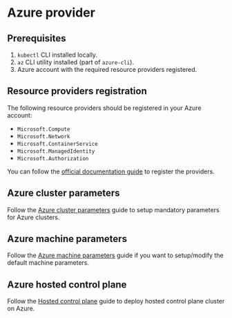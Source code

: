 # Azure provider

## Prerequisites

1. `kubectl` CLI installed locally.
1. `az` CLI utility installed (part of `azure-cli`).
1. Azure account with the required resource providers registered.

## Resource providers registration

The following resource providers should be registered in your Azure account:

- `Microsoft.Compute`
- `Microsoft.Network`
- `Microsoft.ContainerService`
- `Microsoft.ManagedIdentity`
- `Microsoft.Authorization`

You can follow the [official documentation guide](https://learn.microsoft.com/en-us/azure/azure-resource-manager/management/resource-providers-and-types)
to register the providers.

## Azure cluster parameters

Follow the [Azure cluster parameters](cluster-parameters.md) guide to setup
mandatory parameters for Azure clusters.

## Azure machine parameters

Follow the [Azure machine parameters](machine-parameters.md) guide if you want to
setup/modify the default machine parameters.

## Azure hosted control plane

Follow the [Hosted control plane](hosted-control-plane.md) guide to deploy
hosted control plane cluster on Azure.
